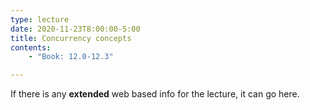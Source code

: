 ```yaml
---
type: lecture
date: 2020-11-23T8:00:00-5:00
title: Concurrency concepts
contents:
    - "Book: 12.0-12.3"

---
```


If there is any **extended** web based info for the lecture, it can go here.
